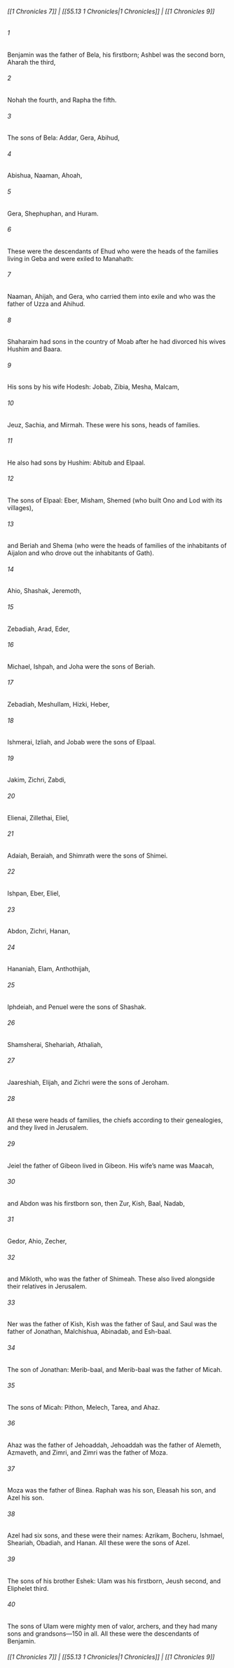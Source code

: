 
###### [[1 Chronicles 7]] | [[55.13 1 Chronicles|1 Chronicles]] | [[1 Chronicles 9]]

###### 1
Benjamin was the father of Bela, his firstborn; Ashbel was the second born, Aharah the third,
###### 2
Nohah the fourth, and Rapha the fifth.
###### 3
The sons of Bela: Addar, Gera, Abihud,
###### 4
Abishua, Naaman, Ahoah,
###### 5
Gera, Shephuphan, and Huram.
###### 6
These were the descendants of Ehud who were the heads of the families living in Geba and were exiled to Manahath:
###### 7
Naaman, Ahijah, and Gera, who carried them into exile and who was the father of Uzza and Ahihud.
###### 8
Shaharaim had sons in the country of Moab after he had divorced his wives Hushim and Baara.
###### 9
His sons by his wife Hodesh: Jobab, Zibia, Mesha, Malcam,
###### 10
Jeuz, Sachia, and Mirmah. These were his sons, heads of families.
###### 11
He also had sons by Hushim: Abitub and Elpaal.
###### 12
The sons of Elpaal: Eber, Misham, Shemed (who built Ono and Lod with its villages),
###### 13
and Beriah and Shema (who were the heads of families of the inhabitants of Aijalon and who drove out the inhabitants of Gath).
###### 14
Ahio, Shashak, Jeremoth,
###### 15
Zebadiah, Arad, Eder,
###### 16
Michael, Ishpah, and Joha were the sons of Beriah.
###### 17
Zebadiah, Meshullam, Hizki, Heber,
###### 18
Ishmerai, Izliah, and Jobab were the sons of Elpaal.
###### 19
Jakim, Zichri, Zabdi,
###### 20
Elienai, Zillethai, Eliel,
###### 21
Adaiah, Beraiah, and Shimrath were the sons of Shimei.
###### 22
Ishpan, Eber, Eliel,
###### 23
Abdon, Zichri, Hanan,
###### 24
Hananiah, Elam, Anthothijah,
###### 25
Iphdeiah, and Penuel were the sons of Shashak.
###### 26
Shamsherai, Shehariah, Athaliah,
###### 27
Jaareshiah, Elijah, and Zichri were the sons of Jeroham.
###### 28
All these were heads of families, the chiefs according to their genealogies, and they lived in Jerusalem.
###### 29
Jeiel the father of Gibeon lived in Gibeon. His wife’s name was Maacah,
###### 30
and Abdon was his firstborn son, then Zur, Kish, Baal, Nadab,
###### 31
Gedor, Ahio, Zecher,
###### 32
and Mikloth, who was the father of Shimeah. These also lived alongside their relatives in Jerusalem.
###### 33
Ner was the father of Kish, Kish was the father of Saul, and Saul was the father of Jonathan, Malchishua, Abinadab, and Esh-baal.
###### 34
The son of Jonathan: Merib-baal, and Merib-baal was the father of Micah.
###### 35
The sons of Micah: Pithon, Melech, Tarea, and Ahaz.
###### 36
Ahaz was the father of Jehoaddah, Jehoaddah was the father of Alemeth, Azmaveth, and Zimri, and Zimri was the father of Moza.
###### 37
Moza was the father of Binea. Raphah was his son, Eleasah his son, and Azel his son.
###### 38
Azel had six sons, and these were their names: Azrikam, Bocheru, Ishmael, Sheariah, Obadiah, and Hanan. All these were the sons of Azel.
###### 39
The sons of his brother Eshek: Ulam was his firstborn, Jeush second, and Eliphelet third.
###### 40
The sons of Ulam were mighty men of valor, archers, and they had many sons and grandsons—150 in all. All these were the descendants of Benjamin.

###### [[1 Chronicles 7]] | [[55.13 1 Chronicles|1 Chronicles]] | [[1 Chronicles 9]]
